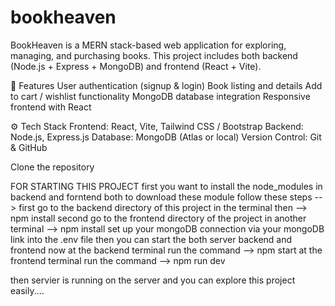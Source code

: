 # bookheaven
BookHeaven is a MERN stack-based web application for exploring, managing, and purchasing books.
This project includes both backend (Node.js + Express + MongoDB) and frontend (React + Vite).

🚀 Features
User authentication (signup & login)
Book listing and details
Add to cart / wishlist functionality
MongoDB database integration
Responsive frontend with React

⚙️ Tech Stack
Frontend: React, Vite, Tailwind CSS / Bootstrap
Backend: Node.js, Express.js
Database: MongoDB (Atlas or local)
Version Control: Git & GitHub

Clone the repository


FOR STARTING THIS PROJECT
first you want to install the node_modules in backend and forntend both
to download these module follow these steps -->
first go to the backend directory of this project in the terminal then --> npm install
second go to the frontend directory of the project in another terminal --> npm install
set up your mongoDB connection via your mongoDB link into the .env file then you can start the both server backend and frontend
now
at the backend terminal run the command --> npm start
at the frontend terminal run the command --> npm run dev

then servier is running on the server and you can explore this project easily....
